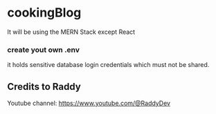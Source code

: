 # cookingBlog

It will be using the MERN Stack except React

### create yout own .env
it holds sensitive database login credentials which must not be shared. 


## Credits to Raddy
Youtube channel: https://www.youtube.com/@RaddyDev

